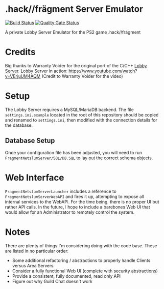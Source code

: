 # .hack//frägment Server Emulator

[![Build Status](https://travis-ci.com/Zackmon/FragmentServer_netCore.svg?branch=master)](https://travis-ci.com/Zackmon/FragmentServer_netCore)
[![Quality Gate Status](https://sonarcloud.io/api/project_badges/measure?project=Zackmon_FragmentServer_netCore&metric=alert_status)](https://sonarcloud.io/dashboard?id=Zackmon_FragmentServer_netCore)

A private Lobby Server Emulator for the PS2 game .hack//frägment

# Credits
Big thanks to Warranty Voider for the original port of the C/C++ [Lobby Server](https://github.com/Lord-Ptolemy/lobbyemu).
Lobby Server in action: https://www.youtube.com/watch?v=VErjuUM4AQM (Credit to Warranty Voider for the video)

# Setup
The Lobby Server requires a MySQL/MariaDB backend. The file `settings.ini.example` located in the root of this repository should be copied and renamed to `settings.ini`, then modified with the connection details for the database.

## Database Setup
Once your configuration file has been adjusted, you will need to run `FragmentNetslumServer/SQL/DB.SQL` to lay out the correct schema objects.

# Web Interface
`FragmentNetslumServerLauncher` includes a reference to `FragmentNetslumServerWebAPI` and fires it up, attempting to expose all internal services to the WebAPI. For the time being, there is no proper UI but rather API calls. In the future, I hope to include a barebones Web UI that would allow for an Administrator to remotely control the system.

# Notes
There are plenty of things I'm considering doing with the code base. These are listed in no particular order:
- Some additional refactoring / abstractions to properly handle Clients versus Area Servers
- Consider a fully functional Web UI (complete with security abstractions)
- Provide a consistent, fully documented, read only API
- Figure out why Guild Chat doesn't work